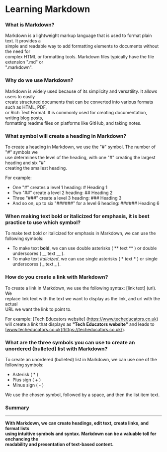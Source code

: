 # Learning Markdown

### What is Markdown?

Markdown is a lightweight markup language that is used to format plain text. It provides a  
simple and readable way to add formatting elements to documents without the need for  
complex HTML or formatting tools. Markdown files typically have the file extension ".md" or  
".markdown".  

### Why do we use Markdown?

Markdown is widely used because of its simplicity and versatility. It allows users to easily  
create structured documents that can be converted into various formats such as HTML, PDF,  
or Rich Text Format. It is commonly used for creating documentation, writing blog posts,  
formatting readme files on platforms like GitHub, and taking notes.  

### What symbol will create a heading in Markdown?

To create a heading in Markdown, we use the "#" symbol. The number of "#" symbols we  
use determines the level of the heading, with one "#" creating the largest heading and six "#"  
creating the smallest heading.  
  
For example:  
* One "#" creates a level 1 heading: # Heading 1
* Two "##" create a level 2 heading: ## Heading 2
* Three "###" create a level 3 heading: ### Heading 3
* And so on, up to six "######" for a level 6 heading: ###### Heading 6

### When making text bold or italicized for emphasis, it is best practice to use which symbol?

To make text bold or italicized for emphasis in Markdown, we can use the following symbols:

* To make text **bold**, we can use double asterisks ( ** text ** ) or double underscores ( __ text __ ).
* To make text *italicized*, we can use single asterisks ( * text * ) or single underscores ( _ text _ ).

### How do you create a link with Markdown?

To create a link in Markdown, we use the following syntax: [link text] (url). We  
replace link text with the text we want to display as the link, and url with the actual  
URL we want the link to point to.  

For example: [Tech Educators website] (https://www.techeducators.co.uk)  
will create a link that displays as **"Tech Educators website"** and leads to [www.techeducators.co.uk](https://techeducators.co.uk/).  

### What are the three symbols you can use to create an unordered (bulleted) list with Markdown?

To create an unordered (bulleted) list in Markdown, we can use one of the following symbols:

* Asterisk ( * )
* Plus sign ( + )
* Minus sign ( - )

We use the chosen symbol, followed by a space, and then the list item text. 

### Summary

***

 **With Markdown, we can create headings, edit text, create links, and format lists  
 using intuitive symbols and syntax. Markdown can be a valuable toll for enchancing the  
 readability and presentation of text-based content.**
